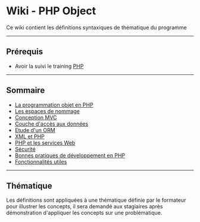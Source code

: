 # Wiki - PHP Object

Ce wiki contient les définitions syntaxiques de thématique du programme

___

## Prérequis

* Avoir la suivi le training [PHP](https://github.com/seeren-training/PHP)

___

## Sommaire

* [La programmation objet en PHP](https://github.com/seeren-training/PHP-Object/wiki/01)
* [Les espaces de nommage](https://github.com/seeren-training/PHP-Object/wiki/02)
* [Conception MVC](https://github.com/seeren-training/PHP-Object/wiki/03)
* [Couche d'accès aux données](https://github.com/seeren-training/PHP-Object/wiki/04)
* [Etude d'un ORM](https://github.com/seeren-training/PHP-Object/wiki/05)
* [XML et PHP](https://github.com/seeren-training/PHP-Object/wiki/06)
* [PHP et les services Web](https://github.com/seeren-training/PHP-Object/wiki/07)
* [Sécurité](https://github.com/seeren-training/PHP-Object/wiki/08)
* [Bonnes pratiques de développement en PHP](https://github.com/seeren-training/PHP-Object/wiki/09)
* [Fonctionnalités utiles](https://github.com/seeren-training/PHP-Object/wiki/10)

___

## Thématique

Les définitions sont appliquées à une thématique définie par le formateur pour illustrer les concepts, il sera demandé aux stagiaires après démonstration d'appliquer les concepts sur une problématique.
